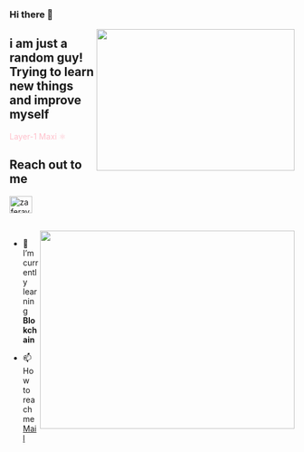 ### Hi there 👋

<img src="https://media.giphy.com/media/bGgsc5mWoryfgKBx1u/giphy.gif]" align="right" width="350" height="250"> 

##  i am just a random guy! Trying to learn new things and improve myself

<font color="pink">Layer-1 Maxi :atom_symbol: </font>


## Reach out to me

<a href="[https://twitter.com/Ruesandora0](https://twitter.com/Ahmetca44340994)" target="blank"><img align="center" src="https://raw.githubusercontent.com/rahuldkjain/github-profile-readme-generator/master/src/images/icons/Social/twitter.svg" alt="zaferayan" height="30" width="40" /></a>


<br />



<img src="https://github-readme-stats.vercel.app/api?username=DrunkLizard&show_icons=true&theme=highcontrast" align="right" width="450" height="350" >


- 🌱 I’m currently learning **Blokchain**

- 📫 How to reach me [Mail](ahmetcankorkmaz56@gmail.com)
